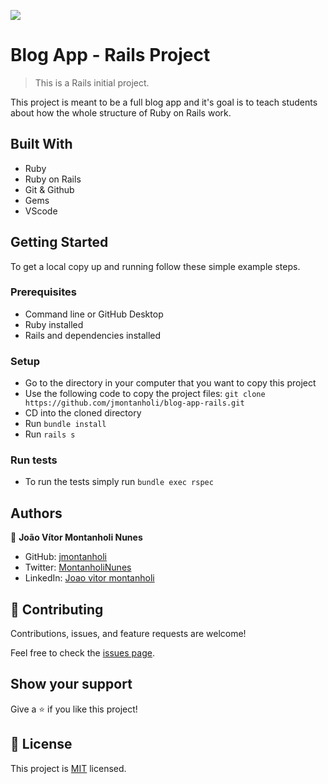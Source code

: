 ![](https://img.shields.io/badge/Microverse-blueviolet)

# Blog App - Rails Project

> This is a Rails initial project.

This project is meant to be a full blog app and it's goal is to teach students about how the whole structure of Ruby on Rails work.

## Built With

- Ruby
- Ruby on Rails
- Git & Github
- Gems
- VScode

## Getting Started

To get a local copy up and running follow these simple example steps.

### Prerequisites

- Command line or GitHub Desktop
- Ruby installed
- Rails and dependencies installed
### Setup

- Go to the  directory in your computer that you want to copy this project
- Use the following code to copy the project files:
`git clone https://github.com/jmontanholi/blog-app-rails.git`
- CD into the cloned directory
- Run `bundle install`
- Run `rails s`
### Run tests

- To run the tests simply run `bundle exec rspec`


## Authors

👤 **João Vítor Montanholi Nunes**

- GitHub: [jmontanholi](https://github.com/jmontanholi)
- Twitter: [MontanholiNunes](https://twitter.com/MontanholiNunes)
- LinkedIn: [Joao vitor montanholi](https://www.linkedin.com/in/joaovitormontanholi/)
## 🤝 Contributing

Contributions, issues, and feature requests are welcome!

Feel free to check the [issues page](../../issues/).

## Show your support

Give a ⭐️ if you like this project!

## 📝 License

This project is [MIT](./MIT.md) licensed.
